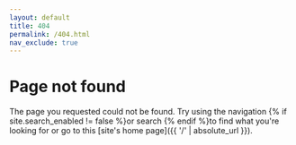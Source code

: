 ```yaml
---
layout: default
title: 404
permalink: /404.html
nav_exclude: true
---
```


# Page not found

The page you requested could not be found. Try using the navigation {% if site.search_enabled != false %}or search {% endif %}to find what you're looking for or go to this [site's home page]({{ '/' | absolute_url }}).